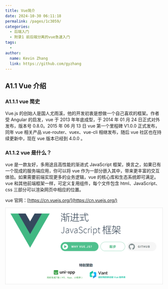 ```yaml
---
title: Vue简介
date: 2024-10-30 06:11:18
permalink: /pages/1c3059/
categories: 
  - 后端入门
  - 附录1 前后端分离的vue急速入门
tags: 
  - 
author: 
  name: Kevin Zhang
  link: https://github.com/gyzhang
---
```

## A1.1 Vue 介绍

### A1.1.1 vue 简史

Vue.js 的创始人是国人尤雨溪，他的开发初衷是想做一个自己喜欢的框架。作者受 Angular 的启发，vue 于 2013 年年底成型，于 2014 年 01 月 24 日正式对外发布，版本号 0.8.0。2015 年 06 月 13 日 vue 第一个里程碑 V1.0.0 正式发布，同年 vue 相关产品 vue-router、vuex、vue-cli 相继发布，随后 vue 社区也在持续更新中，现在 vue 版本已经到 4.0.0 。

### A1.1.2 vue 是什么？

vue 是一款友好，多用途且高性能的渐进式 JavaScript 框架，换言之，如果已有一个现成的服务端应用，你可以将 vue 作为一部分嵌入其中，带来更丰富的交互体验。如果需要前端实现更多的业务逻辑，vue 的核心库和生态系统即可满足。vue 和其他前端框架一样，可定义复用组件，每个文件包含 html、JavaScript、css 三部分可以渲染网页中相应的位置。

vue 官网：[https://cn.vuejs.org/](https://cn.vuejs.org/)

![vue 官网图片](./images/vue.png)
